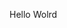 Hello Wolrd






















































































































































































































































































































































































































































































































































































































































































































































































































































































































































































































































































































































































































































































































































































































































































































































































































































































































































































































































































































































































































































































































































































































































































































































































































































































































































































































































































































































































































































































































































































































































































































































































































































































































































































































































































































































































































































































































































































































































































































































































































































































































































































































































































































































































































































































































































